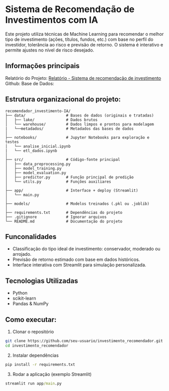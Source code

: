# Sistema de Recomendação de Investimentos com IA
Este projeto utiliza técnicas de Machine Learning para recomendar o melhor tipo de investimento (ações, títulos, fundos, etc.) com base no perfil do investidor, tolerância ao risco e previsão de retorno. O sistema é interativo e permite ajustes no nível de risco desejado.

## Informações principais

Relatório do Projeto: [Relatório - Sistema de recomendação de investimento]()
Github:
Base de Dados:


## Estrutura organizacional do projeto:

```
recomendador_investimento-IA/
├── data/                  # Bases de dados (originais e tratadas)
│   ├── lake/              # Dados brutos
│   └── warehouse/         # Dados limpos e prontos para modelagem
|   └──metadados/          # Metadados das bases de dados 
│
├── notebooks/             # Jupyter Notebooks para exploração e testes
│   └── analise_inicial.ipynb
|   └── etl_dados.ipynb
│
├── src/                   # Código-fonte principal
│   ├── data_preprocessing.py
│   ├── model_training.py
│   ├── model_evaluation.py
│   ├── predictor.py       # Função principal de predição
│   └── utils.py           # Funções auxiliares
│
├── app/                   # Interface + deploy (Streamlit)
│   └── main.py
│
├── models/                # Modelos treinados (.pkl ou .joblib)
│
├── requirements.txt       # Dependências do projeto
├── .gitignore             # Ignorar arquivos 
└── README.md              # Documentação do projeto
```

## Funconalidades
- Classificação do tipo ideal de investimento: conservador, moderado ou arrojado.
- Previsão de retorno estimado com base em dados históricos.
- Interface interativa com Streamlit para simulação personalizada.


## Tecnologias Utilizadas
- Python
- scikit-learn
- Pandas & NumPy



## Como executar:

1. Clonar o repositório

```bash
git clone https://github.com/seu-usuario/investimento_recomendador.git
cd investimento_recomendador
```

2. Instalar dependências

```cmd
pip install -r requirements.txt
```

3. Rodar a aplicação (exemplo Streamlit)

```cmd
streamlit run app/main.py
```

